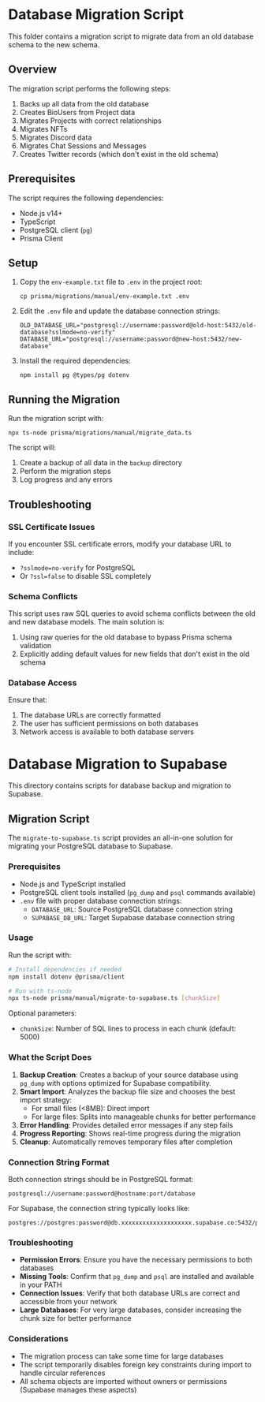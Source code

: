 # Database Migration Script

This folder contains a migration script to migrate data from an old database schema to the new schema.

## Overview

The migration script performs the following steps:
1. Backs up all data from the old database
2. Creates BioUsers from Project data
3. Migrates Projects with correct relationships
4. Migrates NFTs
5. Migrates Discord data
6. Migrates Chat Sessions and Messages
7. Creates Twitter records (which don't exist in the old schema)

## Prerequisites

The script requires the following dependencies:
- Node.js v14+
- TypeScript
- PostgreSQL client (`pg`)
- Prisma Client

## Setup

1. Copy the `env-example.txt` file to `.env` in the project root:
   ```
   cp prisma/migrations/manual/env-example.txt .env
   ```

2. Edit the `.env` file and update the database connection strings:
   ```
   OLD_DATABASE_URL="postgresql://username:password@old-host:5432/old-database?sslmode=no-verify"
   DATABASE_URL="postgresql://username:password@new-host:5432/new-database"
   ```

3. Install the required dependencies:
   ```
   npm install pg @types/pg dotenv
   ```

## Running the Migration

Run the migration script with:
```
npx ts-node prisma/migrations/manual/migrate_data.ts
```

The script will:
1. Create a backup of all data in the `backup` directory
2. Perform the migration steps
3. Log progress and any errors

## Troubleshooting

### SSL Certificate Issues

If you encounter SSL certificate errors, modify your database URL to include:
- `?sslmode=no-verify` for PostgreSQL
- Or `?ssl=false` to disable SSL completely

### Schema Conflicts

This script uses raw SQL queries to avoid schema conflicts between the old and new database models. The main solution is:
1. Using raw queries for the old database to bypass Prisma schema validation
2. Explicitly adding default values for new fields that don't exist in the old schema

### Database Access

Ensure that:
1. The database URLs are correctly formatted
2. The user has sufficient permissions on both databases
3. Network access is available to both database servers

# Database Migration to Supabase

This directory contains scripts for database backup and migration to Supabase.

## Migration Script

The `migrate-to-supabase.ts` script provides an all-in-one solution for migrating your PostgreSQL database to Supabase.

### Prerequisites

- Node.js and TypeScript installed
- PostgreSQL client tools installed (`pg_dump` and `psql` commands available)
- `.env` file with proper database connection strings:
  - `DATABASE_URL`: Source PostgreSQL database connection string
  - `SUPABASE_DB_URL`: Target Supabase database connection string

### Usage

Run the script with:

```bash
# Install dependencies if needed
npm install dotenv @prisma/client

# Run with ts-node
npx ts-node prisma/manual/migrate-to-supabase.ts [chunkSize]
```

Optional parameters:
- `chunkSize`: Number of SQL lines to process in each chunk (default: 5000)

### What the Script Does

1. **Backup Creation**: Creates a backup of your source database using `pg_dump` with options optimized for Supabase compatibility.
2. **Smart Import**: Analyzes the backup file size and chooses the best import strategy:
   - For small files (<8MB): Direct import
   - For large files: Splits into manageable chunks for better performance
3. **Error Handling**: Provides detailed error messages if any step fails
4. **Progress Reporting**: Shows real-time progress during the migration
5. **Cleanup**: Automatically removes temporary files after completion

### Connection String Format

Both connection strings should be in PostgreSQL format:
```
postgresql://username:password@hostname:port/database
```

For Supabase, the connection string typically looks like:
```
postgres://postgres:password@db.xxxxxxxxxxxxxxxxxxxx.supabase.co:5432/postgres
```

### Troubleshooting

- **Permission Errors**: Ensure you have the necessary permissions to both databases
- **Missing Tools**: Confirm that `pg_dump` and `psql` are installed and available in your PATH
- **Connection Issues**: Verify that both database URLs are correct and accessible from your network
- **Large Databases**: For very large databases, consider increasing the chunk size for better performance

### Considerations

- The migration process can take some time for large databases
- The script temporarily disables foreign key constraints during import to handle circular references
- All schema objects are imported without owners or permissions (Supabase manages these aspects) 
